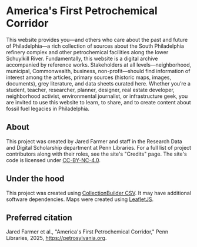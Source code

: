 # America's First Petrochemical Corridor
This website provides you—and others who care about the past and future of Philadelphia—a rich collection of sources about the South Philadelphia refinery complex and other petrochemical facilities along the lower Schuylkill River. Fundamentally, this website is a digital archive accompanied by reference works. Stakeholders at all levels—neighborhood, municipal, Commonwealth, business, non-profit—should find information of interest among the articles, primary sources (historic maps, images, documents), grey literature, and data sheets curated here. Whether you’re a student, teacher, researcher, planner, designer, real estate developer, neighborhood activist, environmental journalist, or infrastructure geek, you are invited to use this website to learn, to share, and to create content about fossil fuel legacies in Philadelphia.

## About
This project was created by Jared Farmer and staff in the Research Data and Digital Scholarship department at Penn Libraries. For a full list of project contributors along with their roles, see the site's "Credits" page. The site's code is licensed under [CC-BY-NC-4.0](https://creativecommons.org/licenses/by-nc/4.0/).

## Under the hood
This project was created using [CollectionBuilder CSV](https://github.com/CollectionBuilder/collectionbuilder-csv). It may have additional software dependencies. Maps were created using [LeafletJS](https://leafletjs.com/).

## Preferred citation
Jared Farmer et al., "America's First Petrochemical Corridor," Penn Libraries, 2025, https://petrosylvania.org.


